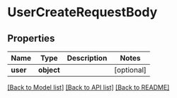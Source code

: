 # UserCreateRequestBody

## Properties
Name | Type | Description | Notes
------------ | ------------- | ------------- | -------------
**user** | **object** |  | [optional] 

[[Back to Model list]](../README.md#documentation-for-models) [[Back to API list]](../README.md#documentation-for-api-endpoints) [[Back to README]](../README.md)


